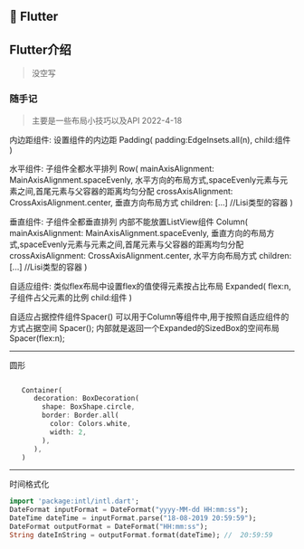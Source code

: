 ## 🍟 Flutter


## Flutter介绍

> 没空写






### 随手记

> 主要是一些布局小技巧以及API 2022-4-18





内边距组件:
设置组件的内边距
	Padding(
		padding:EdgeInsets.all(n),
		child:组件
	)

水平组件:
子组件全都水平排列
	Row(
		mainAxisAlignment: MainAxisAlignment.spaceEvenly, 水平方向的布局方式,spaceEvenly元素与元素之间,首尾元素与父容器的距离均匀分配
        crossAxisAlignment: CrossAxisAlignment.center,  垂直方向布局方式
        children: <Widget>[...]    //Lisi<Widget>类型的容器
	)
	
垂直组件:
子组件全都垂直排列
内部不能放置ListView组件
	Column(
		mainAxisAlignment: MainAxisAlignment.spaceEvenly,  垂直方向的布局方式,spaceEvenly元素与元素之间,首尾元素与父容器的距离均匀分配
        crossAxisAlignment: CrossAxisAlignment.center,  水平方向布局方式
        children: <Widget>[...]    //Lisi<Widget>类型的容器
	)

自适应组件:
类似flex布局中设置flex的值使得元素按占比布局
	Expanded(
		flex:n,   子组件占父元素的比例
		child:组件
	)
	
自适应占据控件组件Spacer()
	可以用于Column等组件中,用于按照自适应组件的方式占据空间
		Spacer();   内部就是返回一个Expanded的SizedBox的空间布局
		Spacer(flex:n); 


--------------------------


圆形


```dart | pure

   Container(
      decoration: BoxDecoration(
        shape: BoxShape.circle,
        border: Border.all(
          color: Colors.white,
          width: 2,
        ),
      ),
   )

```



-----------------------


时间格式化

```dart | pure
import 'package:intl/intl.dart';
DateFormat inputFormat = DateFormat("yyyy-MM-dd HH:mm:ss");
DateTime dateTime = inputFormat.parse("18-08-2019 20:59:59");
DateFormat outputFormat = DateFormat("HH:mm:ss");
String dateInString = outputFormat.format(dateTime); //  20:59:59

```